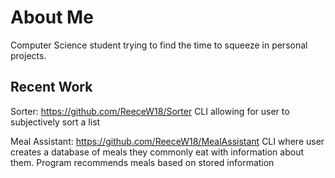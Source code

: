 # About Me
Computer Science student trying to find the time to squeeze in personal projects.

## Recent Work
Sorter: https://github.com/ReeceW18/Sorter
CLI allowing for user to subjectively sort a list

Meal Assistant: https://github.com/ReeceW18/MealAssistant
CLI where user creates a database of meals they commonly eat with information about them. Program recommends meals based on stored information
<!--
**ReeceW18/ReeceW18** is a ✨ _special_ ✨ repository because its `README.md` (this file) appears on your GitHub profile.

Here are some ideas to get you started:

- 🔭 I’m currently working on ...
- 🌱 I’m currently learning ...
- 👯 I’m looking to collaborate on ...
- 🤔 I’m looking for help with ...
- 💬 Ask me about ...
- 📫 How to reach me: ...
- 😄 Pronouns: ...
- ⚡ Fun fact: ...
-->
